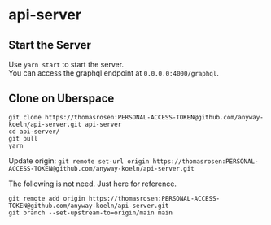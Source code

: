 # api-server

## Start the Server
Use `yarn start` to start the server.</br>
You can access the graphql endpoint at `0.0.0.0:4000/graphql`.



## Clone on Uberspace

```
git clone https://thomasrosen:PERSONAL-ACCESS-TOKEN@github.com/anyway-koeln/api-server.git api-server
cd api-server/
git pull
yarn
```

Update origin: `git remote set-url origin https://thomasrosen:PERSONAL-ACCESS-TOKEN@github.com/anyway-koeln/api-server.git`

The following is not need. Just here for reference.
```
git remote add origin https://thomasrosen:PERSONAL-ACCESS-TOKEN@github.com/anyway-koeln/api-server.git
git branch --set-upstream-to=origin/main main
```
